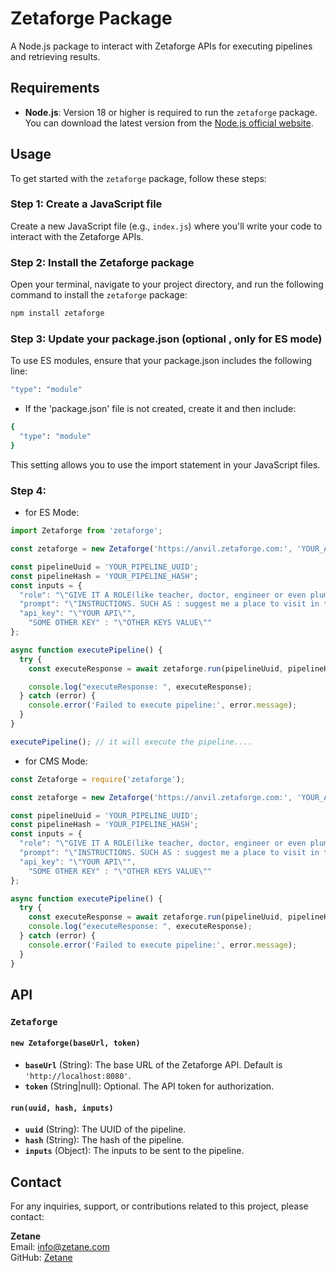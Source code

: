 # Zetaforge Package

A Node.js package to interact with Zetaforge APIs for executing pipelines and retrieving results.

## Requirements

- **Node.js**: Version 18 or higher is required to run the `zetaforge` package. You can download the latest version from the [Node.js official website](https://nodejs.org/).

## Usage

To get started with the `zetaforge` package, follow these steps:

### Step 1: Create a JavaScript file

Create a new JavaScript file (e.g., `index.js`) where you'll write your code to interact with the Zetaforge APIs.

### Step 2: Install the Zetaforge package

Open your terminal, navigate to your project directory, and run the following command to install the `zetaforge` package:

```bash
npm install zetaforge
```

### Step 3: Update your package.json (optional , only for ES mode)
To use ES modules, ensure that your package.json includes the following line:
```bash
"type": "module"
```

* If the 'package.json' file is not created, create it and then include:
```bash
{
  "type": "module"
}
```
This setting allows you to use the import statement in your JavaScript files.

### Step 4:
- for ES Mode:
```js
import Zetaforge from 'zetaforge';

const zetaforge = new Zetaforge('https://anvil.zetaforge.com:', 'YOUR_API_TOKEN');

const pipelineUuid = 'YOUR_PIPELINE_UUID';
const pipelineHash = 'YOUR_PIPELINE_HASH';
const inputs = {
  "role": "\"GIVE IT A ROLE(like teacher, doctor, engineer or even plumber\"",
  "prompt": "\"INSTRUCTIONS. SUCH AS : suggest me a place to visit in this summer\"",
  "api_key": "\"YOUR API\"",
	"SOME OTHER KEY" : "\"OTHER KEYS VALUE\""
};

async function executePipeline() {
  try {
    const executeResponse = await zetaforge.run(pipelineUuid, pipelineHash, inputs);

    console.log("executeResponse: ", executeResponse);
  } catch (error) {
    console.error('Failed to execute pipeline:', error.message);
  }
}

executePipeline(); // it will execute the pipeline....
```

- for CMS Mode:

```js
const Zetaforge = require('zetaforge');

const zetaforge = new Zetaforge('https://anvil.zetaforge.com:', 'YOUR_API_TOKEN');

const pipelineUuid = 'YOUR_PIPELINE_UUID';
const pipelineHash = 'YOUR_PIPELINE_HASH';
const inputs = {
  "role": "\"GIVE IT A ROLE(like teacher, doctor, engineer or even plumber\"",
  "prompt": "\"INSTRUCTIONS. SUCH AS : suggest me a place to visit in this summer\"",
  "api_key": "\"YOUR API\"",
	"SOME OTHER KEY" : "\"OTHER KEYS VALUE\""
};

async function executePipeline() {
  try {
    const executeResponse = await zetaforge.run(pipelineUuid, pipelineHash, inputs , anvilConfig.);
    console.log("executeResponse: ", executeResponse);
  } catch (error) {
    console.error('Failed to execute pipeline:', error.message);
  }
}
```

## API

### `Zetaforge`

#### `new Zetaforge(baseUrl, token)`

- **`baseUrl`** (String): The base URL of the Zetaforge API. Default is `'http://localhost:8080'`.
- **`token`** (String|null): Optional. The API token for authorization.

#### `run(uuid, hash, inputs)`

- **`uuid`** (String): The UUID of the pipeline.
- **`hash`** (String): The hash of the pipeline.
- **`inputs`** (Object): The inputs to be sent to the pipeline.

## Contact

For any inquiries, support, or contributions related to this project, please contact:

**Zetane**  
Email: [info@zetane.com](info@zetane.com)  
GitHub: [Zetane](https://github.com/zetane)
